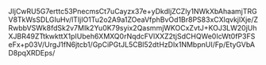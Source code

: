 JIjCwRU5G7erttc53PnecmsCt7uCayzx37e+yDkdljZCZly1NWkXbAhaamjTRGV8TkWsSDLGIuHv/lTIjlO1Tu2o2A9a1ZOeaVfphBvOd1Br8PS83xCXlqvkjlXje/ZRwbbVSWk8fdSk2v7MIk2Yu0K79syix2QasmmjWKOCxZvtJ+KOJ3LW20jUhXJBR49ZTtkwkttX1pIUbeh6XMXQ0rNqdcFVlXXZ2tjSdCHQWe0IcWt0fP3FSeFx+p03V/UrgJ1fN6jtcb1/GpCiPGtJL5CBl52dtHzDlx1NMbpnUI/Fp/EtyGVbAD8pqXRDEps/